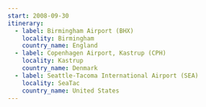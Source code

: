 ```yaml
---
start: 2008-09-30
itinerary:
  - label: Birmingham Airport (BHX)
    locality: Birmingham
    country_name: England
  - label: Copenhagen Airport, Kastrup (CPH)
    locality: Kastrup
    country_name: Denmark
  - label: Seattle-Tacoma International Airport (SEA)
    locality: SeaTac
    country_name: United States
---
```

